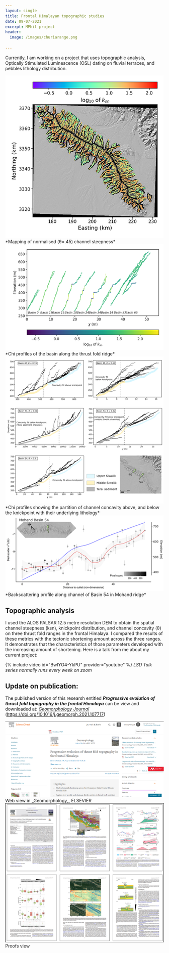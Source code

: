 ```yaml
---
layout: single
title: Frontal Himalayan topographic studies
date: 09-07-2021
excerpt: MPhil project
header:
  image: /images/churiarange.png

---
```


Currently, I am working on a project that uses topographic analysis, Optically Stimulated Luminescence (OSL) dating on fluvial terraces, and pebbles lithology distribution.



<img src="/images/chi/ksnmohand.png" alt="Alt text"/>
*Mapping of normalised (θ=.45) channel steepness*



<img src="/images/chi/chi3.png" alt="Alt text"/>
*Chi profiles of the basin along the thrust fold ridge*



<img src="/images/chi/concavity_partition_mohand.png" alt="Alt text"/>
*Chi profiles showing the partition of channel concavity above, and below the knickpoint with their underlying lithology*



<img src="/images/chi/backscatter_mohand_basin_54.png" alt="Alt text"/>
*Backscattering profile along channel of Basin 54 in Mohand ridge*


<h2>Topographic analysis</h2>
I used the ALOS PALSAR 12.5 metre resolution DEM to obtain the spatial channel steepness (ksn), knickpoint distribution, and channel concavity (θ) on three thrust fold ranges in the frontal Himalaya. I compared the results of these metrics with the tectonic shortening amount across the three ranges. It demonstrates that the characteristics of those parameters developed with the increasing amount of shortening. 
Here is a talk from me about my current project:

{% include video id="BwIYO4-YkPU" provider="youtube" %}
*LSD Talk series normally runs every week on zoom*


<h2>Update on publication:</h2>




The published version of this researsh entitled **_Progressive evolution of thrust fold topography in the frontal Himalaya_** can be view and downloaded at:
 <a href="https://doi.org/10.1016/j.geomorph.2021.107717">*Geomorphology Journal*</a> (https://doi.org/10.1016/j.geomorph.2021.107717)
 
 
 
 
 <img src="/images/web.PNG" alt="_Geomorphology_, Elsevier"/>
Web view in _Geomorphology_, ELSEVIER




 
 <img src="/images/geomorph.png" alt="Thumbnail view"/>
Proofs view
